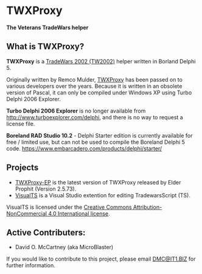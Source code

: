 # TWXProxy
**The Veterans TradeWars helper**

## What is TWXProxy?

**TWXProxy** is a [TradeWars 2002 (TW2002)](http://www.eisonline.com) helper written in Borland Delphi 5.

Originally written by Remco Mulder, [TWXProxy](https://github.com/erikh/twxproxy) has been passed on to various developers over the years. Because it is written in an obsolete version of Pascal, it can only be compiled under Windows XP using Turbo Delphi 2006 Explorer. 

**Turbo Delphi 2006 Explorer** is no longer available from http://www.turboexplorer.com/delphi, and there is no way to request a license file.

**Boreland RAD Studio 10.2** - Delphi Starter edition is currently available for free / limited use, but can not be used to compile the Boreland Delphi 5 code.
https://www.embarcadero.com/products/delphi/starter/

## Projects

* [TWXProxy-EP](https://github.com/MicroBlaster/TWXProxy/tree/master/Source/TWXProxy-EP) is the latest version of TWXProxy released by Elder Prophit (Version 2.5.73).
* [VisualTS](https://github.com/MicroBlaster/TWXProxy/tree/master/Source/VisualTS) is a Visual Studio extention for editing TradewarsScript (TS).

VisualTS is licensed under the [Creative Commons Attribution-NonCommercial 4.0 International license](https://creativecommons.org/licenses/by-nc/4.0/legalcode).

## Active Contributers:

* David O. McCartney (aka MicroBlaster)

If you would like to contribute to this project, please email DMC@IT1.BIZ for further information.
